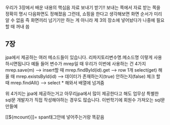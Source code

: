 우리가 3장에서 배운 내용의 핵심음 자료 보내기 받기!!
보내는 쪽에서 자료 받는 쪽을 정확히 명시 다음화면도 정해졌음
그런데, 쇼핑을 한다고 생각해보면 화면 순서가 미리 알 수 없음
즉 화면끼리 넘기기만 하는 게 아니라 제 3의 장소에 넣어놨다가 나중에 필요할 때 꺼내 씀
## 7장
jpa에서 제공하는 여러 메소드들이 있습니다.
리파지토리변수명.메소드명 이렇게 사용하시면됩니다
예들 들어 변수가 mrep일 때
우리가 이번에 사용하는 건 4가지
mrep.save(m) --> insert할 때
mrep.findById(id).get --> row 1개 select(get) 해올 때
mrep.existsById(id) --> 데이터가 존재하는지(true) 안하는지(false) 체크 할 때
mrep.findAll() --> select * 해와서 배열에 넘겨줌

위 4가지는 jpa에 제공하는거고
아무리jpa에서 많이 제공한다고 해도
업무상 특별한 sql문 개발자가 직접 작성해야하는 경우도 많습니다.
이번학기에 회원수 가져오는 sql문 만들예

[[${mcount}]]= span태그안에 넣어주는거랑 똑같음